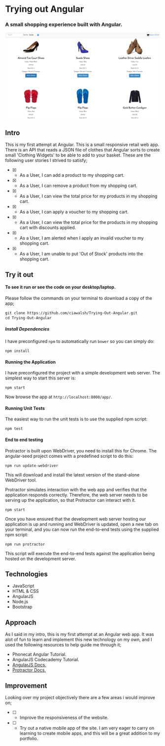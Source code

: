 # Trying out Angular 
### A small shopping experience built with Angular.

![image](https://raw.githubusercontent.com/ciawalsh/Trying-Out-Angular/master/app/images/Screen%20Shot.png)

## Intro

This is my first attempt at Angular. This is a small responsive retail web app. There is an API that reads a JSON file of clothes that Angular sorts to create small 'Clothing Widgets' to be able to add to your basket. These are the following user stories I strived to satisfy;

* [X] - As a User, I can add a product to my shopping cart.
* [X] - As a User, I can remove a product from my shopping cart.
* [X] - As a User, I can view the total price for my products in my shopping cart.
* [X] - As a User, I can apply a voucher to my shopping cart.
* [X] - As a User, I can view the total price for the products in my shopping cart with discounts applied.
* [X] - As a User, I am alerted when I apply an invalid voucher to my shopping cart.
* [X] - As a User, I am unable to put 'Out of Stock' products into the shopping cart.

## Try it out

#### To see it run or see the code on your desktop/laptop.

Please follow the commands on your terminal to download a copy of the app;

```
git clone https://github.com/ciawalsh/Trying-Out-Angular.git
cd Trying-Out-Angular
```

##### Install Dependencies

I have preconfigured `npm` to automatically run `bower` so you can simply do:

```
npm install
```

#### Running the Application

I have preconfigured the project with a simple development web server. The simplest way to start this server is:

```
npm start
```

Now browse the app at `http://localhost:8000/app/`.

#### Running Unit Tests

The easiest way to run the unit tests is to use the supplied npm script:

```
npm test
```

#### End to end testing

Protractor is built upon WebDriver, you need to install this for Chrome. The angular-seed project comes with a predefined script to do this:

```
npm run update-webdriver
```

This will download and install the latest version of the stand-alone WebDriver tool.

Protractor simulates interaction with the web app and verifies that the application responds correctly. Therefore, the web server needs to be serving up the application, so that Protractor can interact with it.

```
npm start
```

Once you have ensured that the development web server hosting our application is up and running and WebDriver is updated, open a new tab on your terminal, and you can now run the end-to-end tests using the supplied npm script:

```
npm run protractor
```

This script will execute the end-to-end tests against the application being hosted on the development server.

## Technologies

- JavaScript
- HTML & CSS
- AngularJS
- Node.js
- Bootstrap

## Approach

As I said in my intro, this is my first attempt at an Angular web app. It was alot of fun to learn and implement this new technology on my own, and I used the following resources to help guide me through it;

- Phonecat Angular Tutorial.
- AngularJS Codecademy Tutorial.
- [AngularJS Docs.](https://docs.angularjs.org)
- [Protractor Docs.](http://angular.github.io/protractor/#/api)

## Improvement

Looking over my project objectively there are a few areas i would improve on;

* [ ] - Improve the responsiveness of the website.
* [ ] - Try out a native mobile app of the site. I am very eager to carry on learning to create mobile apps, and this will be a great addition to my portfolio.
